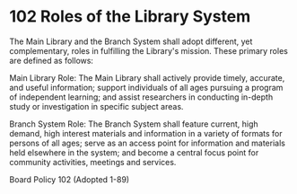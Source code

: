 # 102 Roles of the Library System

The Main Library and the Branch System shall adopt different, yet complementary, roles in fulfilling the Library's mission. These primary roles are defined as follows:

Main Library Role: The Main Library shall actively provide timely, accurate, and useful information; support individuals of all ages pursuing a program of independent learning; and assist researchers in conducting in-depth study or investigation in specific subject areas.

Branch System Role: The Branch System shall feature current, high demand, high interest materials and information in a variety of formats for persons of all ages; serve as an access point for information and materials held elsewhere in the system; and become a central focus point for community activities, meetings and services.

Board Policy 102 (Adopted 1-89)
